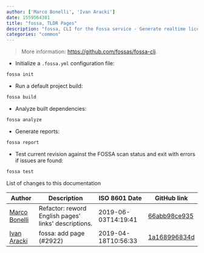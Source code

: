 ```yaml
---
author: ['Marco Bonelli', 'Ivan Aracki']
date: 1559564381
title: "fossa, TLDR Pages"
description: "fossa, CLI for the Fossa service - Generate realtime license audits, vulnerability scans and reports about dependencies licenses."
categories: "common"
---
```

> More information: <https://github.com/fossas/fossa-cli>.

- Initialize a `.fossa.yml` configuration file:

```bash
fossa init
```

- Run a default project build:

```bash
fossa build
```

- Analyze built dependencies:

```bash
fossa analyze
```

- Generate reports:

```bash
fossa report
```

- Test current revision against the FOSSA scan status and exit with errors if issues are found:

```bash
fossa test
```
List of changes to this documentation


Author | Description | ISO 8601 Date | GitHub link
------|-----|-----|-----
[Marco Bonelli](mailto:marco@mebeim.net) | Refactor: reword English pages' links' descriptions. | 2019-06-03T14:19:41 | [66abb98ce935](https://github.com/tldr-pages/tldr/commit/66abb98ce935c0f4516bf30c4d6da72180d5a3ab)
[Ivan Aracki](mailto:aracki.ivan@gmail.com) | fossa: add page (#2922) | 2019-04-18T10:56:33 | [1a168996834d](https://github.com/tldr-pages/tldr/commit/1a168996834d539ceecb5c4029ae27bfa9247be9)

